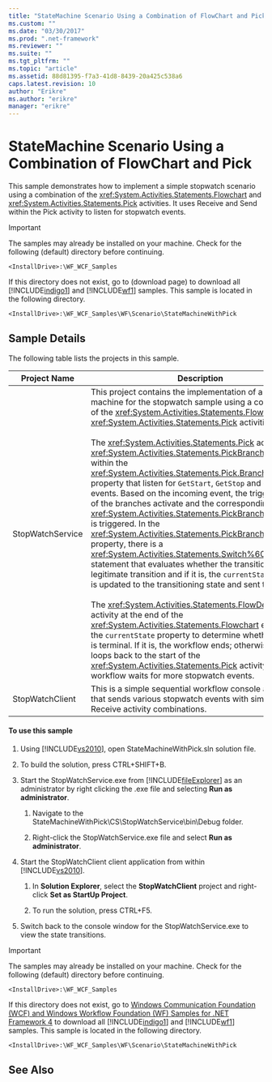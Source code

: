 ```yaml
---
title: "StateMachine Scenario Using a Combination of FlowChart and Pick"
ms.custom: ""
ms.date: "03/30/2017"
ms.prod: ".net-framework"
ms.reviewer: ""
ms.suite: ""
ms.tgt_pltfrm: ""
ms.topic: "article"
ms.assetid: 88d81395-f7a3-41d8-8439-20a425c538a6
caps.latest.revision: 10
author: "Erikre"
ms.author: "erikre"
manager: "erikre"
---
```

# StateMachine Scenario Using a Combination of FlowChart and Pick
This sample demonstrates how to implement a simple stopwatch scenario using a combination of the <xref:System.Activities.Statements.Flowchart> and <xref:System.Activities.Statements.Pick> activities. It uses Receive and Send within the Pick activity to listen for stopwatch events.  
  
> [!IMPORTANT]
>  The samples may already be installed on your machine. Check for the following (default) directory before continuing.  
>   
>  `<InstallDrive>:\WF_WCF_Samples`  
>   
>  If this directory does not exist, go to (download page) to download all [!INCLUDE[indigo1](../../../../includes/indigo1-md.md)] and [!INCLUDE[wf1](../../../../includes/wf1-md.md)] samples. This sample is located in the following directory.  
>   
>  `<InstallDrive>:\WF_WCF_Samples\WF\Scenario\StateMachineWithPick`  
  
## Sample Details  
 The following table lists the projects in this sample.  
  
|Project Name|Description|  
|-|-|  
|StopWatchService|This project contains the implementation of a state machine for the stopwatch sample using a combination of the <xref:System.Activities.Statements.Flowchart> and <xref:System.Activities.Statements.Pick> activities.<br /><br /> The <xref:System.Activities.Statements.Pick> activity has 3 <xref:System.Activities.Statements.PickBranch> statements within the <xref:System.Activities.Statements.Pick.Branches%2A> property that listen for `GetStart`, `GetStop` and `GetOff` events. Based on the incoming event, the triggers for one of the branches activate and the corresponding <xref:System.Activities.Statements.PickBranch.Action%2A> is triggered. In the <xref:System.Activities.Statements.PickBranch.Action%2A> property, there is a <xref:System.Activities.Statements.Switch%601> statement that evaluates whether the transition is a legitimate transition and if it is, the `currentState` property is updated to the transitioning state and sent to the client.<br /><br /> The <xref:System.Activities.Statements.FlowDecision> activity at the end of the <xref:System.Activities.Statements.Flowchart> evaluates the `currentState` property to determine whether the state is terminal. If it is, the workflow ends; otherwise control loops back to the start of the <xref:System.Activities.Statements.Pick> activity where the workflow waits for more stopwatch events.|  
|StopWatchClient|This is a simple sequential workflow console application that sends various stopwatch events with simple Send or Receive activity combinations.|  
  
#### To use this sample  
  
1.  Using [!INCLUDE[vs2010](../../../../includes/vs2010-md.md)], open StateMachineWithPick.sln solution file.  
  
2.  To build the solution, press CTRL+SHIFT+B.  
  
3.  Start the StopWatchService.exe from [!INCLUDE[fileExplorer](../../../../includes/fileexplorer-md.md)] as an administrator by right clicking the .exe file and selecting **Run as administrator**.  
  
    1.  Navigate to the StateMachineWithPick\CS\StopWatchService\bin\Debug folder.  
  
    2.  Right-click the StopWatchService.exe file and select **Run as administrator**.  
  
4.  Start the StopWatchClient client application from within [!INCLUDE[vs2010](../../../../includes/vs2010-md.md)].  
  
    1.  In **Solution Explorer**, select the **StopWatchClient** project and right-click **Set as StartUp Project**.  
  
    2.  To run the solution, press CTRL+F5.  
  
5.  Switch back to the console window for the StopWatchService.exe to view the state transitions.  
  
> [!IMPORTANT]
>  The samples may already be installed on your machine. Check for the following (default) directory before continuing.  
>   
>  `<InstallDrive>:\WF_WCF_Samples`  
>   
>  If this directory does not exist, go to [Windows Communication Foundation (WCF) and Windows Workflow Foundation (WF) Samples for .NET Framework 4](http://go.microsoft.com/fwlink/?LinkId=150780) to download all [!INCLUDE[indigo1](../../../../includes/indigo1-md.md)] and [!INCLUDE[wf1](../../../../includes/wf1-md.md)] samples. This sample is located in the following directory.  
>   
>  `<InstallDrive>:\WF_WCF_Samples\WF\Scenario\StateMachineWithPick`  
  
## See Also
